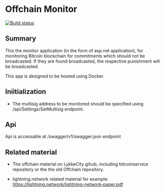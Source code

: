# Offchain Monitor

[![Build status](https://ci.appveyor.com/api/projects/status/jjncv8d8i8482q68?svg=true)](https://ci.appveyor.com/project/lykke/offchainmonitor)

## Summary

This the monitor application (in the form of asp.net application), for monitoring Bitcoin blockchain for commitments which should not be broadcasted. If they are found broadcasted, the respective punishment will be broadcasted.

This app is designed to be hosted using Docker.

## Iniitialization

*   The multisig address to be monitored should be specified using /api/Settings/SetMultisig endpoint.

## Api

Api is accessable at /swagger/v1/swagger.json endpoint

## Related material

*   The offchain material on LykkeCity gihub, including bitcoinservice repository or the the old Offchain repository.

*   lightning.network related material for example: https://lightning.network/lightning-network-paper.pdf